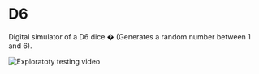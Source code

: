 # D6

Digital simulator of a D6 dice � (Generates a random number between 1 and 6).

![Exploratoty testing video](https://vimeo.com/766734097)
